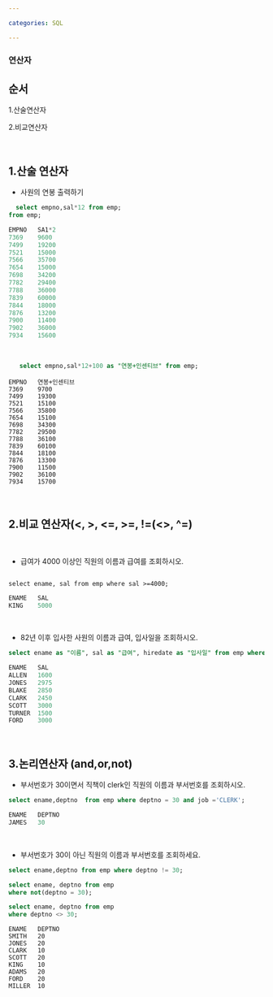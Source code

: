 ```yaml
---

categories: SQL

---
```



### 연산자

순서
---
1.산술연산자

2.비교연산자


 &nbsp;


1.산술 연산자
---

- 사원의 연봉 출력하기

```sql
  select empno,sal*12 from emp;
from emp;
``` 
```sql
EMPNO	SA1*2
7369	9600
7499	19200
7521	15000
7566	35700
7654	15000
7698	34200
7782	29400
7788	36000
7839	60000
7844	18000
7876	13200
7900	11400
7902	36000
7934	15600
```

 &nbsp;

```sql
   select empno,sal*12+100 as "연봉+인센티브" from emp;
```
```
EMPNO	연봉+인센티브
7369	9700
7499	19300
7521	15100
7566	35800
7654	15100
7698	34300
7782	29500
7788	36100
7839	60100
7844	18100
7876	13300
7900	11500
7902	36100
7934	15700
```
 &nbsp;

2.비교 연산자(<, >, <=, >=, !=(<>, ^=)
---

 &nbsp;

- 급여가 4000 이상인 직원의 이름과 급여를 조회하시오.
```

select ename, sal from emp where sal >=4000;
```
```sql
ENAME	SAL
KING	5000
```

 &nbsp;

 - 82년 이후 입사한 사원의 이름과 급여, 입사일을 조회하시오.
  
```sql
select ename as "이름", sal as "급여", hiredate as "입사일" from emp where hiredate>='82/01/01';
```

```sql
ENAME	SAL
ALLEN	1600
JONES	2975
BLAKE	2850
CLARK	2450
SCOTT	3000
TURNER	1500
FORD	3000
```
 &nbsp;
 
3.논리연산자 (and,or,not)
---

- 부서번호가 30이면서 직책이 clerk인 직원의 이름과 부서번호를 조회하시오.

```sql
select ename,deptno  from emp where deptno = 30 and job ='CLERK';
```
```sql
ENAME	DEPTNO
JAMES	30
```
 &nbsp;

- 부서번호가 30이 아닌 직원의 이름과 부서번호를 조회하세요.
```sql
select ename,deptno from emp where deptno != 30;

select ename, deptno from emp
where not(deptno = 30);

select ename, deptno from emp
where deptno <> 30;
```
```
ENAME	DEPTNO
SMITH	20
JONES	20
CLARK	10
SCOTT	20
KING	10
ADAMS	20
FORD	20
MILLER	10
```
 &nbsp;

